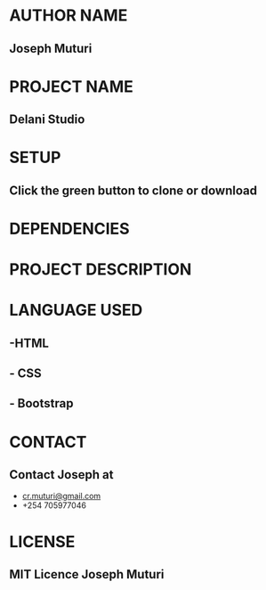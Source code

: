 # AUTHOR NAME
## Joseph Muturi

# PROJECT NAME 
## Delani Studio

# SETUP
## Click the green button to clone or download
# DEPENDENCIES
## 

# PROJECT DESCRIPTION

# LANGUAGE USED
## -HTML
## - CSS 
## - Bootstrap

# CONTACT
## Contact Joseph at
- cr.muturi@gmail.com
- +254 705977046

# LICENSE
## MIT Licence Joseph Muturi
